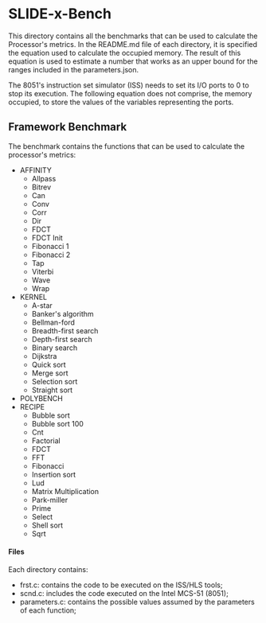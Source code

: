 # SLIDE-x-Bench
This directory contains all the benchmarks that can be used to calculate the Processor's metrics. In the README.md file of each directory, it is specified the equation used to calculate the occupied memory. The result of this equation is used to estimate a number that works as an upper bound for the ranges included in the parameters.json.

The 8051's instruction set simulator (ISS) needs to set its I/O ports to 0 to stop its execution. The following equation does not comprise, the memory occupied, to store the values of the variables representing the ports.


## Framework Benchmark
The benchmark contains the functions that can be used to calculate the processor's metrics:
* AFFINITY
  * Allpass
  * Bitrev
  * Can
  * Conv
  * Corr
  * Dir
  * FDCT
  * FDCT Init
  * Fibonacci 1
  * Fibonacci 2
  * Tap
  * Viterbi
  * Wave
  * Wrap
* KERNEL
  * A-star
  * Banker's algorithm
  * Bellman-ford
  * Breadth-first search
  * Depth-first search
  * Binary search
  * Dijkstra
  * Quick sort
  * Merge sort
  * Selection sort
  * Straight sort
* POLYBENCH
* RECIPE
  * Bubble sort
  * Bubble sort 100
  * Cnt
  * Factorial
  * FDCT
  * FFT
  * Fibonacci
  * Insertion sort
  * Lud
  * Matrix Multiplication
  * Park-miller
  * Prime
  * Select
  * Shell sort
  * Sqrt

#### Files 
Each directory contains:
* frst.c: contains the code to be executed on the ISS/HLS tools; 
* scnd.c: includes the code executed on the Intel MCS-51 (8051); 
* parameters.c: contains the possible values assumed by the parameters of each function;
